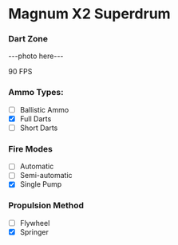 # Magnum X2 Superdrum
### Dart Zone

---photo here---

90 FPS

### Ammo Types:
- [ ] Ballistic Ammo
- [x] Full Darts
- [ ] Short Darts

### Fire Modes
- [ ] Automatic
- [ ] Semi-automatic
- [x] Single Pump

### Propulsion Method
- [ ] Flywheel
- [x] Springer
